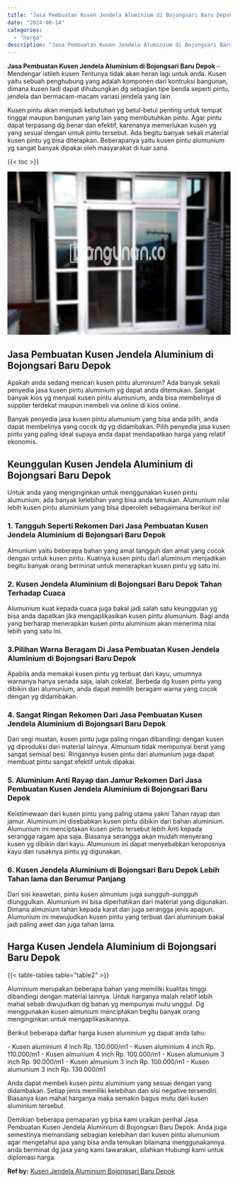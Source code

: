 ```yaml
---
title: "Jasa Pembuatan Kusen Jendela Aluminium di Bojongsari Baru Depok"
date: "2024-08-14"
categories: 
  - "harga"
description: "Jasa Pembuatan Kusen Jendela Aluminium di Bojongsari Baru Depok. Demikian beberapa pemaparan yg bisa kami uraikan perihal Jasa Pembuatan Kusen Jendela Alumin..."
---
```


**Jasa Pembuatan Kusen Jendela Aluminium di Bojongsari Baru Depok** – Mendengar istileh kusen Tentunya tidak akan heran lagi untuk anda. Kusen yaitu sebuah penghubung yang adalah komponen dari kontruksi bangunan, dimana kusen tadi dapat dihubungkan dg sebagian tipe benda seperti pintu, jendela dan bermacam-macam variasi jendela yang lain.

Kusen pintu akan menjadi kebutuhan yg betul-betul penting untuk tempat tinggal maupun bangunan yang lain yang membutuhkan pintu. Agar pintu dapat terpasang dg benar dan efektif, karenanya memerlukan kusen yg yang sesuai dengan untuk pintu tersebut. Ada begitu banyak sekali material kusen pintu yg bisa diterapkan. Beberapanya yaitu kusen pintu alumunium yg sangat banyak dipakai oleh masyarakat di luar sana.

{{< toc >}}

![Jasa Pembuatan Kusen Jendela Aluminium di Bojongsari Baru Depok](/images/harga-kusen-jendela-alumunium-33.png)

## Jasa Pembuatan Kusen Jendela Aluminium di Bojongsari Baru Depok

Apakah anda sedang mencari kusen pintu aluminium? Ada banyak sekali penyedia jasa kusen pintu aluminium yg dapat anda ditemukan. Sangat banyak kios yg menjual kusen pintu alumunium, anda bisa membelinya di supplier terdekat maupun membeli via online di kios online.

Banyak penyedia jasa kusen pintu alumunium yang bisa anda pilih, anda dapat membelinya yang cocok dg yg didambakan. Pilih penyedia jasa kusen pintu yang paling ideal supaya anda dapat mendapatkan harga yang relatif ekonomis.

## Keunggulan Kusen Jendela Aluminium di Bojongsari Baru Depok

Untuk anda yang menginginkan untuk menggunakan kusen pintu alumunium, ada banyak kelebihan yang bisa anda temukan. Alumunium nilai lebih kusen pintu aluminium yang bisa diperoleh sebagaimana berikut ini!

### 1\. Tangguh Seperti Rekomen Dari Jasa Pembuatan Kusen Jendela Aluminium di Bojongsari Baru Depok

Almunium yaitu beberapa bahan yang amat tangguh dan amat yang cocok dengan untuk kusen pintu. Kuatnya kusen pintu dari aluminium menjadikan begitu banyak orang berminat untuk menerapkan kusen pintu yg satu ini.

### 2\. Kusen Jendela Aluminium di Bojongsari Baru Depok Tahan Terhadap Cuaca

Alumunium kuat kepada cuaca juga bakal jadi salah satu keunggulan yg bisa anda dapatkan jika mengaplikasikan kusen pintu alumunium. Bagi anda yang berharap menerapkan kusen pintu aluminium akan menerima nilai lebih yang satu ini.

### 3.Pilihan Warna Beragam Di Jasa Pembuatan Kusen Jendela Aluminium di Bojongsari Baru Depok

Apabila anda memakai kusen pintu yg terbuat dari kayu, umumnya warnanya hanya senada saja, ialah cokelat. Berbeda dg kusen pintu yang dibikin dari alumunium, anda dapat memilih beragam warna yang cocok dengan yg didambakan.

### 4\. Sangat Ringan Rekomen Dari Jasa Pembuatan Kusen Jendela Aluminium di Bojongsari Baru Depok

Dari segi muatan, kusen pintu juga paling ringan dibandingi dengan kusen yg diproduksi dari material lainnya. Almunium tidak mempunyai berat yang sangat semisal besi. Ringannya kusen pintu dari alumunium juga dapat membuat pintu sangat efektif untuk dipakai.

### 5\. Aluminium Anti Rayap dan Jamur Rekomen Dari Jasa Pembuatan Kusen Jendela Aluminium di Bojongsari Baru Depok

Keistimewaan dari kusen pintu yang paling utama yakni Tahan rayap dan jamur. Aluminium ini disebabkan kusen pintu dibikin dari bahan aluminium. Alumunium ini menciptakan kusen pintu tersebut lebih Anti kepada serangga ragam apa saja. Biasanya serangga akan mudah menyerang kusen yg dibikin dari kayu. Alumunium ini dapat menyebabkan keroposnya kayu dan rusaknya pintu yg digunakan.

### 6\. Kusen Jendela Aluminium di Bojongsari Baru Depok Lebih Tahan lama dan Berumur Panjang

Dari sisi keawetan, pintu kusen almunium juga sungguh-sungguh diunggulkan. Alumunium ini bisa diperhatikan dari material yang digunakan. Dimana almunium tahan kepada karat dan juga serangga jenis apapun. Alumunium ini mewujudkan kusen pintu yang terbuat dari aluminium bakal jadi paling awet dan juga tahan lama.

## Harga Kusen Jendela Aluminium di Bojongsari Baru Depok

{{< table-tables table="table2" >}}

Aluminium merupakan beberapa bahan yang memiliki kualitas tinggi dibandingi dengan material lainnya. Untuk harganya malah relatif lebih mahal sebab diwujudkan dg bahan yg mempunyai mutu unggul. Dg menggunakan kusen almunium menciptakan begitu banyak orang menginginkan untuk mengaplikasikannya.

Berikut beberapa daftar harga kusen aluminium yg dapat anda tahu:

\- Kusen aluminium 4 inch Rp. 130.000/m1 - Kusen aluminium 4 inch Rp. 110.000/m1 - Kusen almunium 4 inch Rp. 100.000/m1 - Kusen alumunium 3 inch Rp. 90.000/m1 - Kusen almunium 3 inch Rp. 100.000/m1 - Kusen alumunium 3 inch Rp. 130.000/m1

Anda dapat membeli kusen pintu aluminium yang sesuai dengan yang didambakan. Setiap jenis memiliki kelebihan dan sisi negative tersendiri. Biasanya kian mahal harganya maka semakin bagus mutu dari kusen aluminium tersebut.

Demikian beberapa pemaparan yg bisa kami uraikan perihal Jasa Pembuatan Kusen Jendela Aluminium di Bojongsari Baru Depok. Anda juga semestinya memandang sebagian kelebihan dari kusen pintu alumunium agar mengetahui apa yang bisa anda temukan bilamana menggunakannya. anda berminat dg jasa yang kami tawarakan, silahkan Hubungi kami untuk diplomasi harga.

**Ref by:** [Kusen Jendela Aluminium Bojongsari Baru Depok](https://id.wikipedia.org/wiki/Kusen)
